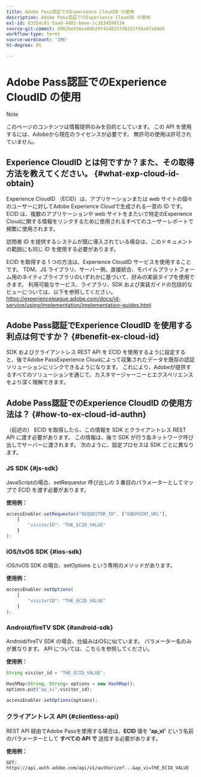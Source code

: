 ```yaml
---
title: Adobe Pass認証でのExperience CloudID の使用
description: Adobe Pass認証でのExperience CloudID の使用
exl-id: 03354c01-5aad-4d81-beee-1c3834599134
source-git-commit: d982beb16ea0db29f41d0257d8332fd4a07a84d8
workflow-type: tm+mt
source-wordcount: '396'
ht-degree: 0%

---
```


# Adobe Pass認証でのExperience CloudID の使用

>[!NOTE]
>
>このページのコンテンツは情報提供のみを目的としています。 この API を使用するには、Adobeから現在のライセンスが必要です。 無許可の使用は許可されていません。

## Experience CloudID とは何ですか？また、その取得方法を教えてください。 {#what-exp-cloud-id-obtain}

Experience CloudID （ECID）は、アプリケーションまたは web サイトの個々のユーザーに対してAdobe Experience Cloudで生成される一意の ID です。 ECID は、複数のアプリケーションや web サイトをまたいで特定のExperience Cloudに関する情報をリンクするために使用されるすべてのユーザーレポートで頻繁に使用されます。

訪問者 ID を提供するシステムが既に導入されている場合は、このドキュメントの範囲にも同じ ID を使用する必要があります。

ECID を取得する 1 つの方法は、Experience CloudID サービスを使用することです。 TDM、JS ライブラリ、サーバー側、直接統合、モバイルプラットフォーム用のネイティブライブラリのいずれかに基づいて、好みの実装タイプを使用できます。 利用可能なサービス、ライブラリ、SDK および実装ガイドの包括的なビューについては、以下を参照してください。<https://experienceleague.adobe.com/docs/id-service/using/implementation/implementation-guides.html>

## Adobe Pass認証でExperience CloudID を使用する利点は何ですか？ {#benefit-ex-cloud-id}

SDK およびクライアントレス REST API を ECID を使用するように設定すると、後でAdobe PassExperience Cloudによって収集されたデータを既存の認証ソリューションにリンクできるようになります。 これにより、Adobeが提供するすべてのソリューションを通じて、カスタマージャーニーとエクスペリエンスをより深く理解できます。

## Adobe Pass認証でのExperience CloudID の使用方法は？ {#how-to-ex-cloud-id-authn}

（前述の） ECID を取得したら、この情報を SDK とクライアントレス REST API に渡す必要があります。 この情報は、後で SDK が行う各ネットワーク呼び出しでサーバーに渡されます。 次のように、設定プロセスは SDK ごとに異なります。

### JS SDK {#js-sdk}

JavaScriptの場合、setRequestor 呼び出しの 3 番目のパラメーターとしてマップで ECID を渡す必要があります。

**使用例：**

```JavaScript
accessEnabler.setRequestor("REQUESTOR_ID", ["ENDPOINT_URL"],
    {
        "visitorID": "THE_ECID_VALUE"
    }
);
```

### iOS/tvOS SDK {#ios-sdk}

iOS/tvOS SDK の場合、setOptions という専用のメソッドがあります。

**使用例：**

```JavaScript
accessEnabler.setOptions(
    [
        "visitorID": "THE_ECID_VALUE"
    ]
);
```

### Android/fireTV SDK {#android-sdk}

Android/fireTV SDK の場合、仕組みはiOSに似ています。 パラメーター名のみが異なります。 API については、こちらを参照してください。

**使用例：**

```JavaScript
String visitor_id = "THE_ECID_VALUE";

HashMap<String, String> options = new HashMap();
options.put("ap_vi",visitor_id);

accessEnabler.setOptions(options);
```

### クライアントレス API {#clientless-api}

REST API 経由でAdobe Passを使用する場合は、**ECID** 値を **&#39;ap_vi&#39;** という名前のパラメーターとして **すべての API で** 送信する必要があります。

**使用例：**

`GET: https://api.auth.adobe.com/api/v1/authorize?...&ap_vi=THE_ECID_VALUE`

